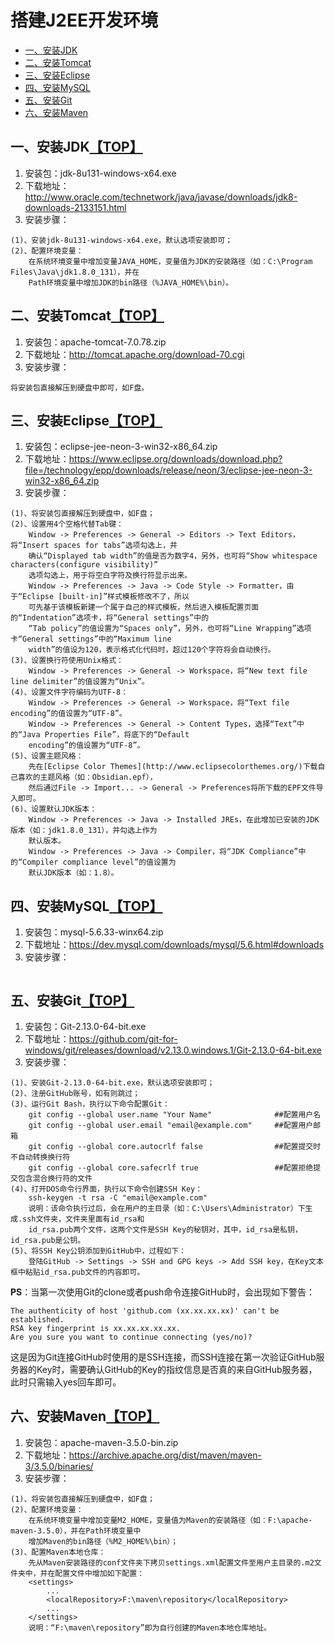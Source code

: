 # <a name="top">搭建J2EE开发环境</a>
* [一、安装JDK](#jdk)
* [二、安装Tomcat](#tomcat)
* [三、安装Eclipse](#eclipse)
* [四、安装MySQL](#mysql)
* [五、安装Git](#git)
* [六、安装Maven](#maven)

## <a name="jdk">一、安装JDK</a>[【TOP】](#top)
1. 安装包：jdk-8u131-windows-x64.exe
2. 下载地址：http://www.oracle.com/technetwork/java/javase/downloads/jdk8-downloads-2133151.html
3. 安装步骤：
```
(1)、安装jdk-8u131-windows-x64.exe，默认选项安装即可；
(2)、配置环境变量：
    在系统环境变量中增加变量JAVA_HOME，变量值为JDK的安装路径（如：C:\Program Files\Java\jdk1.8.0_131），并在
    Path环境变量中增加JDK的bin路径（%JAVA_HOME%\bin）。
```

## <a name="tomcat">二、安装Tomcat</a>[【TOP】](#top)
1. 安装包：apache-tomcat-7.0.78.zip
2. 下载地址：http://tomcat.apache.org/download-70.cgi
3. 安装步骤：
```
将安装包直接解压到硬盘中即可，如F盘。
```

## <a name="eclipse">三、安装Eclipse</a>[【TOP】](#top)
1. 安装包：eclipse-jee-neon-3-win32-x86_64.zip
2. 下载地址：https://www.eclipse.org/downloads/download.php?file=/technology/epp/downloads/release/neon/3/eclipse-jee-neon-3-win32-x86_64.zip
3. 安装步骤：
```
(1)、将安装包直接解压到硬盘中，如F盘；
(2)、设置用4个空格代替Tab键：
    Window -> Preferences -> General -> Editors -> Text Editors，将“Insert spaces for tabs”选项勾选上，并
    确认“Displayed tab width”的值是否为数字4，另外，也可将“Show whitespace characters(configure visibility)”
    选项勾选上，用于将空白字符及换行符显示出来。
    Window -> Preferences -> Java -> Code Style -> Formatter，由于“Eclipse [built-in]”样式模板修改不了，所以
    可先基于该模板新建一个属于自己的样式模板，然后进入模板配置页面的“Indentation”选项卡，将“General settings”中的
    “Tab policy”的值设置为“Spaces only”，另外，也可将“Line Wrapping”选项卡“General settings”中的“Maximum line
    width”的值设为120，表示格式化代码时，超过120个字符将会自动换行。
(3)、设置换行符使用Unix格式：
    Window -> Preferences -> General -> Workspace，将“New text file line delimiter”的值设置为“Unix”。
(4)、设置文件字符编码为UTF-8：
    Window -> Preferences -> General -> Workspace，将“Text file encoding”的值设置为“UTF-8”。
    Window -> Preferences -> General -> Content Types，选择“Text”中的“Java Properties File”，将底下的“Default
    encoding”的值设置为“UTF-8”。
(5)、设置主题风格：
    先在[Eclipse Color Themes](http://www.eclipsecolorthemes.org/)下载自己喜欢的主题风格（如：Obsidian.epf），
    然后通过File -> Import... -> General -> Preferences将所下载的EPF文件导入即可。
(6)、设置默认JDK版本：
    Window -> Preferences -> Java -> Installed JREs，在此增加已安装的JDK版本（如：jdk1.8.0_131），并勾选上作为
    默认版本。
    Window -> Preferences -> Java -> Compiler，将“JDK Compliance”中的“Compiler compliance level”的值设置为
    默认JDK版本（如：1.8）。
```

## <a name="mysql">四、安装MySQL</a>[【TOP】](#top)
1. 安装包：mysql-5.6.33-winx64.zip
2. 下载地址：https://dev.mysql.com/downloads/mysql/5.6.html#downloads
3. 安装步骤：
```

```

## <a name="git">五、安装Git</a>[【TOP】](#top)
1. 安装包：Git-2.13.0-64-bit.exe
2. 下载地址：https://github.com/git-for-windows/git/releases/download/v2.13.0.windows.1/Git-2.13.0-64-bit.exe
3. 安装步骤：
```
(1)、安装Git-2.13.0-64-bit.exe，默认选项安装即可；
(2)、注册GitHub账号，如有则跳过；
(3)、运行Git Bash，执行以下命令配置Git：
    git config --global user.name "Your Name"              ##配置用户名
    git config --global user.email "email@example.com"     ##配置用户邮箱
    git config --global core.autocrlf false                ##配置提交时不自动转换换行符
    git config --global core.safecrlf true                 ##配置拒绝提交包含混合换行符的文件
(4)、打开DOS命令行界面，执行以下命令创建SSH Key：
    ssh-keygen -t rsa -C "email@example.com"
    说明：该命令执行过后，会在用户的主目录（如：C:\Users\Administrator）下生成.ssh文件夹，文件夹里面有id_rsa和
    id_rsa.pub两个文件，这两个文件是SSH Key的秘钥对，其中，id_rsa是私钥，id_rsa.pub是公钥。
(5)、将SSH Key公钥添加到GitHub中，过程如下：
    登陆GitHub -> Settings -> SSH and GPG keys -> Add SSH key，在Key文本框中粘贴id_rsa.pub文件的内容即可。
```
**PS**：当第一次使用Git的clone或者push命令连接GitHub时，会出现如下警告：
```
The authenticity of host 'github.com (xx.xx.xx.xx)' can't be established.
RSA key fingerprint is xx.xx.xx.xx.xx.
Are you sure you want to continue connecting (yes/no)?
```
这是因为Git连接GitHub时使用的是SSH连接，而SSH连接在第一次验证GitHub服务器的Key时，需要确认GitHub的Key的指纹信息是否真的来自GitHub服务器，此时只需输入yes回车即可。

## <a name="maven">六、安装Maven</a>[【TOP】](#top)
1. 安装包：apache-maven-3.5.0-bin.zip
2. 下载地址：https://archive.apache.org/dist/maven/maven-3/3.5.0/binaries/
3. 安装步骤：
```
(1)、将安装包直接解压到硬盘中，如F盘；
(2)、配置环境变量：
    在系统环境变量中增加变量M2_HOME，变量值为Maven的安装路径（如：F:\apache-maven-3.5.0），并在Path环境变量中
    增加Maven的bin路径（%M2_HOME%\bin）；
(3)、配置Maven本地仓库：
    先从Maven安装路径的conf文件夹下拷贝settings.xml配置文件至用户主目录的.m2文件夹中，并在配置文件中增加如下配置：
    <settings>
        ...
        <localRepository>F:\maven\repository</localRepository>
        ...
    </settings>
    说明：“F:\maven\repository”即为自行创建的Maven本地仓库地址。
```
